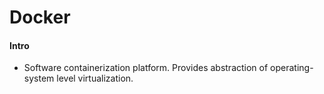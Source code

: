 # Docker

#### Intro
- Software containerization platform. Provides abstraction of operating-system level virtualization.
